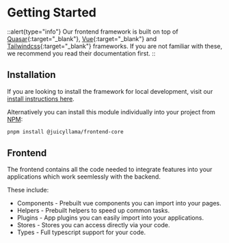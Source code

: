 # Getting Started

::alert{type="info"}
Our frontend framework is built on top of [Quasar](https://quasar.dev){:target="_blank"}, [Vue](https://vuejs.org){:target="_blank"} and [Tailwindcss](https://tailwindcss.com){:target="_blank"} frameworks. If you are not familiar with these, we recommend you read their documentation first.
::

## Installation

If you are looking to install the framework for local development, visit our [install instructions here](https://juicyllama.com/framework#installation).

Alternatively you can install this module individually into your project from [NPM](https://www.npmjs.com/package/@juicyllama/frontend-core):

```bash
pnpm install @juicyllama/frontend-core
```

## Frontend

The frontend contains all the code needed to integrate features into your applications which work seemlessly with the backend.

These include:

- Components - Prebuilt vue components you can import into your pages.
- Helpers - Prebuilt helpers to speed up common tasks.
- Plugins - App plugins you can easily import into your applications.
- Stores - Stores you can access directly via your code.
- Types - Full typescript support for your code.
